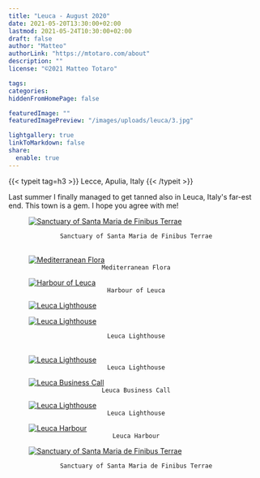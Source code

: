 ```yaml
---
title: "Leuca - August 2020"
date: 2021-05-20T13:30:00+02:00
lastmod: 2021-05-24T10:30:00+02:00
draft: false
author: "Matteo"
authorLink: "https://mtotaro.com/about"
description: ""
license: "©2021 Matteo Totaro"

tags:
categories:
hiddenFromHomePage: false

featuredImage: ""
featuredImagePreview: "/images/uploads/leuca/3.jpg"

lightgallery: true
linkToMarkdown: false
share:
  enable: true
---
```


<div class="container-fluid">
    <div class="ratio-box fade-box">
        <div class="col-md-8 col-md-push-2 no-padding-left" >
          {{< typeit tag=h3 >}} Lecce, Apulia, Italy {{< /typeit >}}
          <p>Last summer I finally managed to get tanned also in Leuca, Italy's far-est end. This town is a gem. I hope you agree with me!</p>
          <figure>
              <a class="lightgallery" 
                    href="https://res.cloudinary.com/matteototaro/image/upload/v1624310335/leuca/4.jpg"
                    title="Sanctuary of Santa Maria de Finibus Terrae"
                    data-thumbnail="https://res.cloudinary.com/matteototaro/image/upload/c_scale,w_300/v1624310335/leuca/4.jpg"
                    data-sub-html="Sanctuary of Santa Maria de Finibus Terrae">
                      <img class="lazyload blur-up"
                           src="https://res.cloudinary.com/matteototaro/image/upload/c_scale,w_300/v1624310335/leuca/4.jpg"
                           srcset="https://res.cloudinary.com/matteototaro/image/upload/c_scale,w_300/v1624310335/leuca/4.jpg 300w, https://res.cloudinary.com/matteototaro/image/upload/c_scale,w_500/v1624310335/leuca/4.jpg 500w, https://res.cloudinary.com/matteototaro/image/upload/c_scale,w_1000/v1624310335/leuca/4.jpg 1000w"
                           alt="Sanctuary of Santa Maria de Finibus Terrae"></a>
          </figure>
      <figcaption class=image-caption style="text-align:center">
          <code>Sanctuary of Santa Maria de Finibus Terrae</code>
      </figcaption><br>
          <figure>
            <a class="lightgallery" 
                  href="https://res.cloudinary.com/matteototaro/image/upload/v1624310334/leuca/6.jpg"
                  title="Mediterranean Flora"
                  data-thumbnail="https://res.cloudinary.com/matteototaro/image/upload/c_scale,w_300/v1624310334/leuca/6.jpg"
                  data-sub-html="Mediterranean Flora">
                  <img class="lazyload blur-up"
                      src="https://res.cloudinary.com/matteototaro/image/upload/c_scale,w_300/v1624310334/leuca/6.jpg"
                      srcset="https://res.cloudinary.com/matteototaro/image/upload/c_scale,w_300/v1624310334/leuca/6.jpg 300w, https://res.cloudinary.com/matteototaro/image/upload/c_scale,w_500/v1624310334/leuca/6.jpg 500w, https://res.cloudinary.com/matteototaro/image/upload/c_scale,w_1000/v1624310334/leuca/6.jpg 1000w"
                      alt="Mediterranean Flora"></a>
              <figcaption class=image-caption style="text-align:center">
                <code>Mediterranean Flora</code>
              </figcaption>
        </figure>
        </div>
        <figure>
          <a class="lightgallery" 
                  href="https://res.cloudinary.com/matteototaro/image/upload/v1624310334/leuca/7.jpg"
                  title="Harbour of Leuca"
                  data-thumbnail="https://res.cloudinary.com/matteototaro/image/upload/c_scale,w_300/v1624310334/leuca/7.jpg"
                  data-sub-html="Harbour of Leuca">
                  <img class="lazyload blur-up"
                       src=/svg/loading/normal.svg
                       data-src=/images/uploads/leuca/7HD.jpg
                       data-sizes=auto
                       alt="Harbour of Leuca"></a>
              <figcaption class=image-caption style="text-align:center">
                <code>Harbour of Leuca</code>
              </figcaption>
          </figure>
      <div class="row">
            <div class="scroll-view">
              <div class="scroll-doc">
                <div class="scroll-item">
                    <div class="thumbnail">
                      <figure>
                        <a class="lightgallery" 
                                href=/images/uploads/leuca/1HD.jpg
                                title="Leuca Lighthouse"
                                data-thumbnail=/images/uploads/leuca/1.jpg
                                data-sub-html="Leuca Lighthouse">
                                <img class="lazyload blur-up"
                                    src=/svg/loading/normal.svg
                                    data-src=/images/uploads/leuca/1HD.jpg
                                    data-sizes=auto
                                    alt="Leuca Lighthouse"></a>
                      </figure>
                    </div>
                </div>
                <div class="scroll-item">
                  <div class="thumbnail">
                    <figure>
                      <a class="lightgallery" 
                              href=/images/uploads/leuca/8HD.jpg
                              title="Leuca Lighthouse"
                              data-thumbnail=/images/uploads/leuca/8.jpg
                              data-sub-html="Leuca Lighthouse">
                              <img class="lazyload blur-up"
                                  src=/svg/loading/normal.svg
                                  data-src=/images/uploads/leuca/8HD.jpg
                                  data-sizes=auto
                                  alt="Leuca Lighthouse"></a>
                    </figure>
                  </div>
                </div>
            </div>
        </div>
      </div>
      <figcaption class=image-caption style="text-align:center">
              <code>Leuca Lighthouse</code>
      </figcaption><br>
        <figure>
          <a class="lightgallery" 
                  href=/images/uploads/leuca/9.jpg
                  title="Leuca Lighthouse"
                  data-thumbnail=/images/uploads/leuca/9.jpg
                  data-sub-html="Leuca Lighthouse">
                  <img class="lazyload blur-up"
                      src=/svg/loading/normal.svg
                      data-src=/images/uploads/leuca/9.jpg
                      data-sizes=auto
                      alt="Leuca Lighthouse"></a>
              <figcaption class=image-caption style="text-align:center">
                 <code>Leuca Lighthouse</code>
              </figcaption>
        </figure>
        <div class="col-md-8 col-md-push-2 no-padding-left" >
          <p> </p>
        </div>
        <figure>
          <a class="lightgallery" 
                  href=/images/uploads/leuca/5HD.jpg
                  title="Leuca Business Call"
                  data-thumbnail=/images/uploads/leuca/5.jpg
                  data-sub-html="Leuca Business Call">
                  <img class="lazyload blur-up"
                      src=/svg/loading/normal.svg
                      data-src=/images/uploads/leuca/5HD.jpg
                      data-sizes=auto
                      alt="Leuca Business Call"></a>
              <figcaption class=image-caption style="text-align:center">
                <code>Leuca Business Call</code>
              </figcaption>
        </figure>
        <figure>
          <a class="lightgallery" 
                  href=/images/uploads/leuca/10HD.jpg
                  title="Leuca Lighthouse"
                  data-thumbnail=/images/uploads/leuca/10.jpg
                  data-sub-html="Leuca Lighthouse">
                  <img class="lazyload blur-up"
                      src=/svg/loading/normal.svg
                      data-src=/images/uploads/leuca/10HD.jpg
                      data-sizes=auto
                      alt="Leuca Lighthouse"></a>
              <figcaption class=image-caption style="text-align:center">
                  <code>Leuca Lighthouse</code>
              </figcaption>
        </figure>
        <div class="col-md-8 col-md-push-2 no-padding-left" >
          <p></p>
        </div>
        <figure>
          <a class="lightgallery" 
                  href=/images/uploads/leuca/2.jpg
                  title="Leuca Harbour"
                  data-thumbnail=/images/uploads/leuca/2.jpg
                  data-sub-html="Leuca Harbour">
                  <img class="lazyload blur-up"
                      src=/svg/loading/normal.svg
                      data-src=/images/uploads/leuca/2.jpg
                      data-sizes=auto
                      alt="Leuca Harbour"></a>
              <figcaption class=image-caption style="text-align:center">
                  <code>Leuca Harbour</code>
              </figcaption>
        </figure>
        <div class="col-md-8 col-md-push-2 no-padding-left" >
          <p> </p>
        </div>
            <figure>
                <a class="lightgallery" 
                   href=/images/uploads/leuca/3HD.jpg
                   title="Sanctuary of Santa Maria de Finibus Terrae"
                   data-thumbnail=/images/uploads/leuca/3.jpg
                   data-sub-html="Sanctuary of Santa Maria de Finibus Terrae">
                      <img class="lazyload blur-up"
                           src=/svg/loading/normal.svg
                           data-src=/images/uploads/leuca/3HD.jpg
                           data-sizes=auto
                           alt="Sanctuary of Santa Maria de Finibus Terrae"></a>
                      </figure>
      <figcaption class=image-caption style="text-align:center">
          <code>Sanctuary of Santa Maria de Finibus Terrae</code>
      </figcaption><br>
    </div>
 </div>
